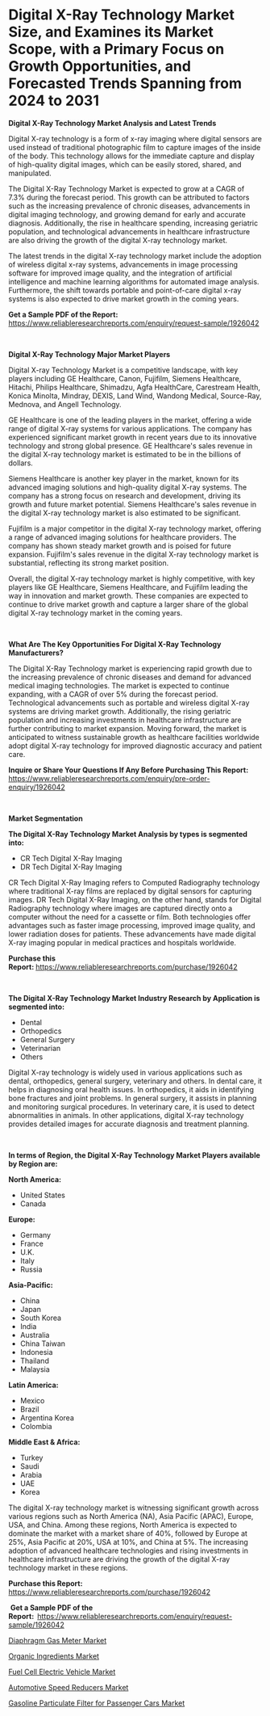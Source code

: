 <p><h1>Digital X-Ray Technology Market Size, and Examines its Market Scope, with a Primary Focus on Growth Opportunities, and Forecasted Trends Spanning from 2024 to 2031</h1></p><p><strong>Digital X-Ray Technology Market Analysis and Latest Trends</strong></p>
<p><p>Digital X-ray technology is a form of x-ray imaging where digital sensors are used instead of traditional photographic film to capture images of the inside of the body. This technology allows for the immediate capture and display of high-quality digital images, which can be easily stored, shared, and manipulated.</p><p>The Digital X-Ray Technology Market is expected to grow at a CAGR of 7.3% during the forecast period. This growth can be attributed to factors such as the increasing prevalence of chronic diseases, advancements in digital imaging technology, and growing demand for early and accurate diagnosis. Additionally, the rise in healthcare spending, increasing geriatric population, and technological advancements in healthcare infrastructure are also driving the growth of the digital X-ray technology market.</p><p>The latest trends in the digital X-ray technology market include the adoption of wireless digital x-ray systems, advancements in image processing software for improved image quality, and the integration of artificial intelligence and machine learning algorithms for automated image analysis. Furthermore, the shift towards portable and point-of-care digital x-ray systems is also expected to drive market growth in the coming years.</p></p>
<p><strong>Get a Sample PDF of the Report:&nbsp;</strong> <a href="https://www.reliableresearchreports.com/enquiry/request-sample/1926042">https://www.reliableresearchreports.com/enquiry/request-sample/1926042</a></p>
<p>&nbsp;</p>
<p><strong>Digital X-Ray Technology Major Market Players</strong></p>
<p><p>Digital X-ray Technology Market is a competitive landscape, with key players including GE Healthcare, Canon, Fujifilm, Siemens Healthcare, Hitachi, Philips Healthcare, Shimadzu, Agfa HealthCare, Carestream Health, Konica Minolta, Mindray, DEXIS, Land Wind, Wandong Medical, Source-Ray, Mednova, and Angell Technology.</p><p>GE Healthcare is one of the leading players in the market, offering a wide range of digital X-ray systems for various applications. The company has experienced significant market growth in recent years due to its innovative technology and strong global presence. GE Healthcare's sales revenue in the digital X-ray technology market is estimated to be in the billions of dollars.</p><p>Siemens Healthcare is another key player in the market, known for its advanced imaging solutions and high-quality digital X-ray systems. The company has a strong focus on research and development, driving its growth and future market potential. Siemens Healthcare's sales revenue in the digital X-ray technology market is also estimated to be significant.</p><p>Fujifilm is a major competitor in the digital X-ray technology market, offering a range of advanced imaging solutions for healthcare providers. The company has shown steady market growth and is poised for future expansion. Fujifilm's sales revenue in the digital X-ray technology market is substantial, reflecting its strong market position.</p><p>Overall, the digital X-ray technology market is highly competitive, with key players like GE Healthcare, Siemens Healthcare, and Fujifilm leading the way in innovation and market growth. These companies are expected to continue to drive market growth and capture a larger share of the global digital X-ray technology market in the coming years.</p></p>
<p>&nbsp;</p>
<p><strong>What Are The Key Opportunities For Digital X-Ray Technology Manufacturers?</strong></p>
<p><p>The Digital X-Ray Technology market is experiencing rapid growth due to the increasing prevalence of chronic diseases and demand for advanced medical imaging technologies. The market is expected to continue expanding, with a CAGR of over 5% during the forecast period. Technological advancements such as portable and wireless digital X-ray systems are driving market growth. Additionally, the rising geriatric population and increasing investments in healthcare infrastructure are further contributing to market expansion. Moving forward, the market is anticipated to witness sustainable growth as healthcare facilities worldwide adopt digital X-ray technology for improved diagnostic accuracy and patient care.</p></p>
<p><strong>Inquire or Share Your Questions If Any Before Purchasing This Report:</strong> <a href="https://www.reliableresearchreports.com/enquiry/pre-order-enquiry/1926042">https://www.reliableresearchreports.com/enquiry/pre-order-enquiry/1926042</a></p>
<p>&nbsp;</p>
<p><strong>Market Segmentation</strong></p>
<p><strong>The Digital X-Ray Technology Market Analysis by types is segmented into:</strong></p>
<p><ul><li>CR Tech Digital X-Ray Imaging</li><li>DR Tech Digital X-Ray Imaging</li></ul></p>
<p><p>CR Tech Digital X-Ray Imaging refers to Computed Radiography technology where traditional X-ray films are replaced by digital sensors for capturing images. DR Tech Digital X-Ray Imaging, on the other hand, stands for Digital Radiography technology where images are captured directly onto a computer without the need for a cassette or film. Both technologies offer advantages such as faster image processing, improved image quality, and lower radiation doses for patients. These advancements have made digital X-ray imaging popular in medical practices and hospitals worldwide.</p></p>
<p><strong>Purchase this Report:&nbsp;</strong><a href="https://www.reliableresearchreports.com/purchase/1926042">https://www.reliableresearchreports.com/purchase/1926042</a></p>
<p>&nbsp;</p>
<p><strong>The Digital X-Ray Technology Market Industry Research by Application is segmented into:</strong></p>
<p><ul><li>Dental</li><li>Orthopedics</li><li>General Surgery</li><li>Veterinarian</li><li>Others</li></ul></p>
<p><p>Digital X-ray technology is widely used in various applications such as dental, orthopedics, general surgery, veterinary and others. In dental care, it helps in diagnosing oral health issues. In orthopedics, it aids in identifying bone fractures and joint problems. In general surgery, it assists in planning and monitoring surgical procedures. In veterinary care, it is used to detect abnormalities in animals. In other applications, digital X-ray technology provides detailed images for accurate diagnosis and treatment planning.</p></p>
<p>&nbsp;</p>
<p><strong>In terms of Region, the Digital X-Ray Technology Market Players available by Region are:</strong></p>
<p>
    <p> <strong> North America: </strong>
        <ul>
            <li>United States</li>
            <li>Canada</li>
        </ul>
        </p> 
    <p> <strong> Europe: </strong>
        <ul>
            <li>Germany</li>
            <li>France</li>
            <li>U.K.</li>
            <li>Italy</li>
            <li>Russia</li>
        </ul>
        </p> 
    <p> <strong> Asia-Pacific: </strong>
        <ul>
            <li>China</li>
            <li>Japan</li>
            <li>South Korea</li>
            <li>India</li>
            <li>Australia</li>
            <li>China Taiwan</li>
            <li>Indonesia</li>
            <li>Thailand</li>
            <li>Malaysia</li>
        </ul>
        </p> 
    <p> <strong> Latin America: </strong>
        <ul>
            <li>Mexico</li>
            <li>Brazil</li>
            <li>Argentina Korea</li>
            <li>Colombia</li>
        </ul>
        </p> 
    <p> <strong> Middle East & Africa: </strong>
        <ul>
            <li>Turkey</li>
            <li>Saudi</li>
            <li>Arabia</li>
            <li>UAE</li>
            <li>Korea</li>
        </ul>
    </p>
    </p>
<p><p>The digital X-ray technology market is witnessing significant growth across various regions such as North America (NA), Asia Pacific (APAC), Europe, USA, and China. Among these regions, North America is expected to dominate the market with a market share of 40%, followed by Europe at 25%, Asia Pacific at 20%, USA at 10%, and China at 5%. The increasing adoption of advanced healthcare technologies and rising investments in healthcare infrastructure are driving the growth of the digital X-ray technology market in these regions.</p></p>
<p><strong>Purchase this Report: </strong><a href="https://www.reliableresearchreports.com/purchase/1926042">https://www.reliableresearchreports.com/purchase/1926042</a></p>
<p>&nbsp;<strong>Get a Sample PDF of the Report:&nbsp;&nbsp;</strong><a href="https://www.reliableresearchreports.com/enquiry/request-sample/1926042">https://www.reliableresearchreports.com/enquiry/request-sample/1926042</a></p>
<p><strong></strong></p>
<p><p><a href="https://view.publitas.com/reportprime-1/diaphragm-gas-meter-market-size-share-trends-analysis-report-by-material-by-type-by-end-user-by-region-and-segment-forecasts-2024-2031/">Diaphragm Gas Meter Market</a></p><p><a href="https://view.publitas.com/reportprime-1/organic-ingredients-market-size-furnishes-valuable-information-encompassing-market-share-market-trends-and-projections-spanning-from-2024-to-2031/">Organic Ingredients Market</a></p><p><a href="https://woozy-pyroraptor-a1f.notion.site/Fuel-Cell-Electric-Vehicle-Market-Size-Evaluating-its-Market-Trends-Growth-and-Projections-2024--8e285cf0c9354e0295ea18a3639bd3de">Fuel Cell Electric Vehicle Market</a></p><p><a href="https://rainy-horn-d69.notion.site/Automotive-Speed-Reducers-Market-Analysis-Examines-its-Scope-on-Growth-Opportunities-and-Forecasted-97af7a0e8d54409f8ba0f672b694078f">Automotive Speed Reducers Market</a></p><p><a href="https://rainy-horn-d69.notion.site/Gasoline-Particulate-Filter-for-Passenger-Cars-Market-Provides-Detailed-Segmentation-of-this-Market--7cfbb4969fc64a40ba3a5857ba4bf691">Gasoline Particulate Filter for Passenger Cars Market</a></p></p>